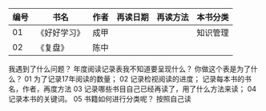 
|编号|书名|作者|再读日期|再读方法|本书分类 |
|-----|-----|----|----|----|-----|
|01  |《好好学习》| 成甲| | | 知识管理|
|02  |《复盘》| 陈中| | | |
我遇到了什么问题？
年度阅读记录表我不知道要呈现什么？
你做这个表是为了什么？
01 为了记录17年阅读的数量；
02 记录检视阅读的进度；
记录每本书的书名，作者，再度方法
03 记录哪些书目自己已经再读了，用了什么方法来读；
04 记录本书的关键词。
05 书籍如何进行分类呢？
按照自己读
